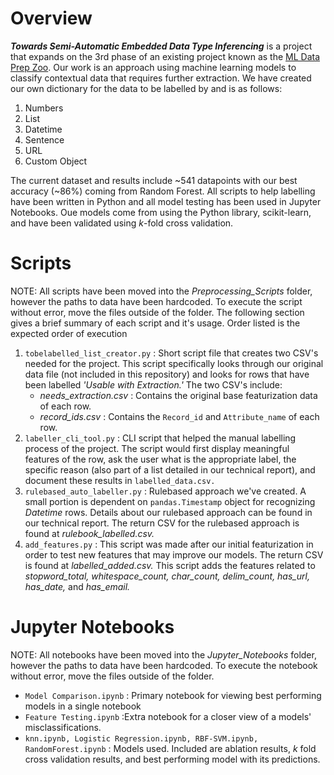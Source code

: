 # Overview
__*Towards Semi-Automatic Embedded Data Type Inferencing*__ is a project that expands on the 3rd phase of an existing project known as the [ML Data Prep Zoo](https://github.com/pvn25/ML-Data-Prep-Zoo). Our work is an approach using machine learning models to classify contextual data that requires further extraction. We have created our own dictionary for the data to be labelled by and is as follows:
1. Numbers
2. List
3. Datetime
4. Sentence
5. URL
6. Custom Object

The current dataset and results include ~541 datapoints with our best accuracy (~86%) coming from Random Forest. All scripts to help labelling have been written in Python and all model testing has been used in Jupyter Notebooks. Oue models come from using the Python library, scikit-learn, and have been validated using *k*-fold cross validation.

# Scripts
NOTE: All scripts have been moved into the *Preprocessing_Scripts* folder, however the paths to data have been hardcoded. To execute the script without error, move the files outside of the folder. The following section gives a brief summary of each script and it's usage. Order listed is the expected order of execution
1. ```tobelabelled_list_creator.py``` : Short script file that creates two CSV's needed for the project. This script specifically looks through our original data file (not included in this repository) and looks for rows that have been labelled *'Usable with Extraction.'* The two CSV's include: 
    - *needs_extraction.csv* : Contains the original base featurization data of each row.
    - *record_ids.csv* : Contains the `Record_id` and `Attribute_name` of each row.
2. ```labeller_cli_tool.py``` : CLI script that helped the manual labelling process of the project. The script would first display meaningful features of the row, ask the user what is the appropriate label, the specific reason (also part of a list detailed in our technical report), and document these results in `labelled_data.csv.`
3. ```rulebased_auto_labeller.py``` : Rulebased approach we've created. A small portion is dependent on `pandas.Timestamp` object for recognizing *Datetime* rows. Details about our rulebased approach can be found in our technical report. The return CSV for the rulebased approach is found at *rulebook_labelled.csv.*
4. ```add_features.py``` : This script was made after our initial featurization in order to test new features that may improve our models. The return CSV is found at *labelled_added.csv.* This script adds the features related to *stopword_total, whitespace_count, char_count, delim_count, has_url, has_date,* and *has_email.*

# Jupyter Notebooks
NOTE: All notebooks have been moved into the *Jupyter_Notebooks* folder, however the paths to data have been hardcoded. To execute the notebook without error, move the files outside of the folder.
+ ```Model Comparison.ipynb``` : Primary notebook for viewing best performing models in a single notebook
+ ```Feature Testing.ipynb``` :Extra notebook for a closer view of a models' misclassifications.
+ ```knn.ipynb, Logistic Regression.ipynb, RBF-SVM.ipynb, RandomForest.ipynb``` : Models used. Included are ablation results, *k* fold cross validation results, and best performing model with its predictions.